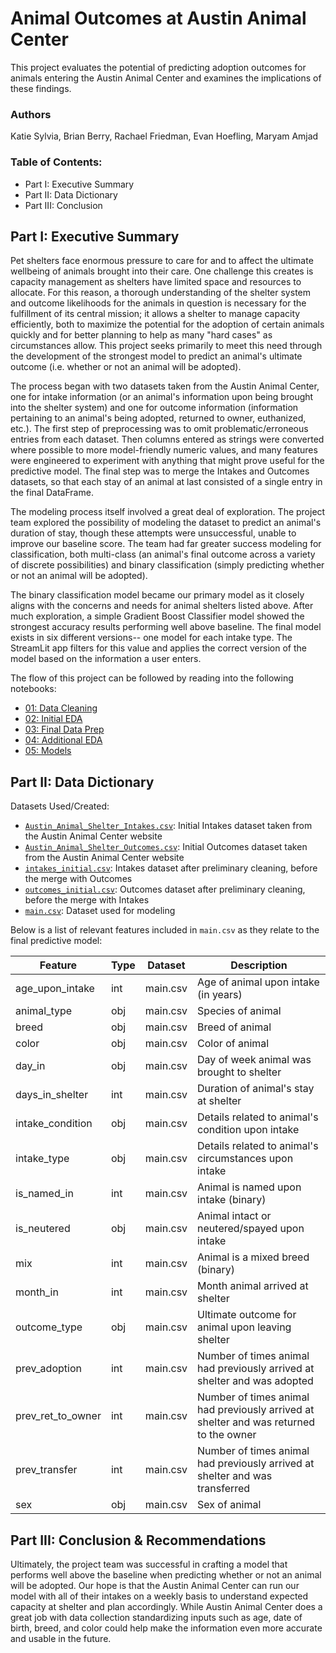 # Animal Outcomes at Austin Animal Center

This project evaluates the potential of predicting adoption outcomes for animals entering the Austin Animal Center and examines the implications of these findings.

### Authors
Katie Sylvia, Brian Berry, Rachael Friedman, Evan Hoefling, Maryam Amjad

### Table of Contents:

- Part I: Executive Summary
- Part II: Data Dictionary
- Part III: Conclusion

## Part I: Executive Summary

Pet shelters face enormous pressure to care for and to affect the ultimate wellbeing of animals brought into their care. One challenge this creates is capacity management as shelters have limited space and resources to allocate. For this reason, a thorough understanding of the shelter system and outcome likelihoods for the animals in question is necessary for the fulfillment of its central mission; it allows a shelter to manage capacity efficiently, both to maximize the potential for the adoption of certain animals quickly and for better planning to help as many "hard cases" as circumstances allow. This project seeks primarily to meet this need through the development of the strongest model to predict an animal's ultimate outcome (i.e. whether or not an animal will be adopted).

The process began with two datasets taken from the Austin Animal Center, one for intake information (or an animal's information upon being brought into the shelter system) and one for outcome information (information pertaining to an animal's being adopted, returned to owner, euthanized, etc.). The first step of preprocessing was to omit problematic/erroneous entries from each dataset. Then columns entered as strings were converted where possible to more model-friendly numeric values, and many features were engineered to experiment with anything that might prove useful for the predictive model. The final step was to merge the Intakes and Outcomes datasets, so that each stay of an animal at last consisted of a single entry in the final DataFrame.

The modeling process itself involved a great deal of exploration. The project team explored the possibility of modeling the dataset to predict an animal's duration of stay, though these attempts were unsuccessful, unable to improve our baseline score. The team had far greater success modeling for classification, both multi-class (an animal's final outcome across a variety of discrete possibilities) and binary classification (simply predicting whether or not an animal will be adopted). 

The binary classification model became our primary model as it closely aligns with the concerns and needs for animal shelters listed above. After much exploration, a simple Gradient Boost Classifier model showed the strongest accuracy results performing well above baseline. The final model exists in six different versions-- one model for each intake type. The StreamLit app filters for this value and applies the correct version of the model based on the information a user enters.

The flow of this project can be followed by reading into the following notebooks:
* [01: Data Cleaning]('github.com/ksylvia16/Animal-Outcomes-Austin-TX/blob/main/code/01_Data_Cleaning.ipynb')
* [02: Initial EDA]('https://github.com/ksylvia16/Animal-Outcomes-Austin-TX/blob/main/code/02_Initial_Eda.ipynb')
* [03: Final Data Prep]('https://github.com/ksylvia16/Animal-Outcomes-Austin-TX/blob/main/code/03_Final_Data_Prep.ipynb')
* [04: Additional EDA]('https://github.com/ksylvia16/Animal-Outcomes-Austin-TX/blob/main/code/04_Additional_EDA.ipynb')
* [05: Models]('https://github.com/ksylvia16/Animal-Outcomes-Austin-TX/blob/main/code/05_Models.ipynb')

## Part II: Data Dictionary

Datasets Used/Created:
- [`Austin_Animal_Shelter_Intakes.csv`]('https://github.com/ksylvia16/Animal-Outcomes-Austin-TX/blob/main/data/Austin_Animal_Center_Intakes.csv'): Initial Intakes dataset taken from the Austin Animal Center website
- [`Austin_Animal_Shelter_Outcomes.csv`]('https://github.com/ksylvia16/Animal-Outcomes-Austin-TX/blob/main/data/Austin_Animal_Center_Outcomes.csv'): Initial Outcomes dataset taken from the Austin Animal Center website
- [`intakes_initial.csv`]('https://github.com/ksylvia16/Animal-Outcomes-Austin-TX/blob/main/data/intakes_initial.csv'): Intakes dataset after preliminary cleaning, before the merge with Outcomes
- [`outcomes_initial.csv`]('https://github.com/ksylvia16/Animal-Outcomes-Austin-TX/blob/main/data/outcomes_initial.csv'): Outcomes dataset after preliminary cleaning, before the merge with Intakes
- [`main.csv`]('https://github.com/ksylvia16/Animal-Outcomes-Austin-TX/blob/main/data/main.csv'): Dataset used for modeling

Below is a list of relevant features included in `main.csv` as they relate to the final predictive model:

|Feature|Type|Dataset|Description|
|---|---|---|---|
|age_upon_intake|int|main.csv|Age of animal upon intake (in years)|
|animal_type|obj|main.csv|Species of animal|
|breed|obj|main.csv|Breed of animal|
|color|obj|main.csv|Color of animal|
|day_in|obj|main.csv|Day of week animal was brought to shelter|
|days_in_shelter|int|main.csv|Duration of animal's stay at shelter|
|intake_condition|obj|main.csv|Details related to animal's condition upon intake|
|intake_type|obj|main.csv|Details related to animal's circumstances upon intake|
|is_named_in|int|main.csv|Animal is named upon intake (binary)|
|is_neutered|obj|main.csv|Animal intact or neutered/spayed upon intake|
|mix|int|main.csv|Animal is a mixed breed (binary)|
|month_in|int|main.csv|Month animal arrived at shelter|
|outcome_type|obj|main.csv|Ultimate outcome for animal upon leaving shelter|
|prev_adoption|int|main.csv|Number of times animal had previously arrived at shelter and was adopted|
|prev_ret_to_owner|int|main.csv|Number of times animal had previously arrived at shelter and was returned to the owner|
|prev_transfer|int|main.csv|Number of times animal had previously arrived at shelter and was transferred|
|sex|obj|main.csv|Sex of animal|

## Part III: Conclusion & Recommendations

Ultimately, the project team was successful in crafting a model that performs well above the baseline when predicting whether or not an animal will be adopted. Our hope is that the Austin Animal Center can run our model with all of their intakes on a weekly basis to understand expected capacity at shelter and plan accordingly. While Austin Animal Center does a great job with data collection standardizing inputs such as age, date of birth, breed, and color could help make the information even more accurate and usable in the future.
